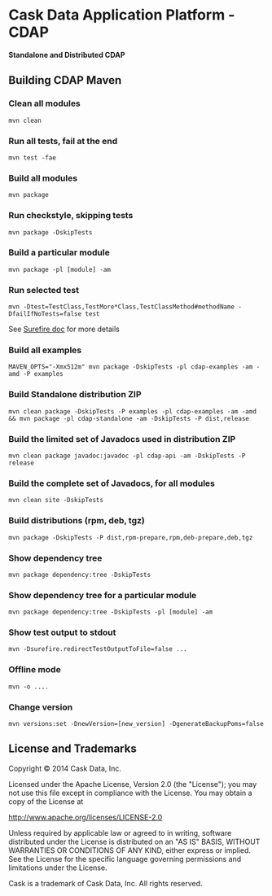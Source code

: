 # Cask Data Application Platform - CDAP

**Standalone and Distributed CDAP**

## Building CDAP Maven

### Clean all modules
    mvn clean

### Run all tests, fail at the end
    mvn test -fae
    
### Build all modules
    mvn package

### Run checkstyle, skipping tests
    mvn package -DskipTests

### Build a particular module
    mvn package -pl [module] -am

### Run selected test
    mvn -Dtest=TestClass,TestMore*Class,TestClassMethod#methodName -DfailIfNoTests=false test

See [Surefire doc](http://maven.apache.org/surefire/maven-surefire-plugin/examples/single-test.html) for more details

### Build all examples
    MAVEN_OPTS="-Xmx512m" mvn package -DskipTests -pl cdap-examples -am -amd -P examples

### Build Standalone distribution ZIP
    mvn clean package -DskipTests -P examples -pl cdap-examples -am -amd && mvn package -pl cdap-standalone -am -DskipTests -P dist,release
    
### Build the limited set of Javadocs used in distribution ZIP
    mvn clean package javadoc:javadoc -pl cdap-api -am -DskipTests -P release

### Build the complete set of Javadocs, for all modules
    mvn clean site -DskipTests
    
### Build distributions (rpm, deb, tgz)
    mvn package -DskipTests -P dist,rpm-prepare,rpm,deb-prepare,deb,tgz

### Show dependency tree
    mvn package dependency:tree -DskipTests

### Show dependency tree for a particular module
    mvn package dependency:tree -DskipTests -pl [module] -am

### Show test output to stdout
    mvn -Dsurefire.redirectTestOutputToFile=false ...

### Offline mode
    mvn -o ....

### Change version
    mvn versions:set -DnewVersion=[new_version] -DgenerateBackupPoms=false
    
    
## License and Trademarks

Copyright © 2014 Cask Data, Inc.

Licensed under the Apache License, Version 2.0 (the "License"); you may not use this file except
in compliance with the License. You may obtain a copy of the License at

http://www.apache.org/licenses/LICENSE-2.0

Unless required by applicable law or agreed to in writing, software distributed under the 
License is distributed on an "AS IS" BASIS, WITHOUT WARRANTIES OR CONDITIONS OF ANY KIND, 
either express or implied. See the License for the specific language governing permissions 
and limitations under the License.

Cask is a trademark of Cask Data, Inc. All rights reserved.
